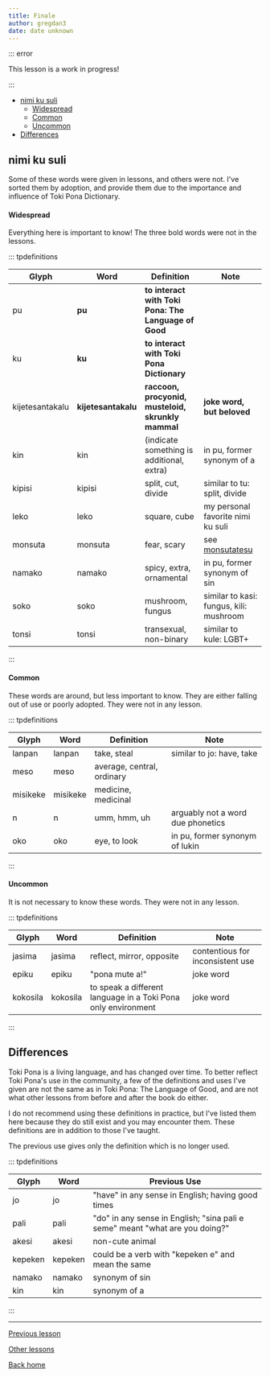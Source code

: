 ```yaml
---
title: Finale
author: gregdan3
date: date unknown
---
```


::: error

This lesson is a work in progress!

:::

<!-- toc -->

- [nimi ku suli](#nimi-ku-suli)
  - [Widespread](#widespread)
  - [Common](#common)
  - [Uncommon](#uncommon)
- [Differences](#differences)

<!-- tocstop -->

## nimi ku suli

Some of these words were given in lessons, and others were not. I've sorted them by adoption, and provide them due to the importance and influence of Toki Pona Dictionary.

#### Widespread

Everything here is important to know! The three bold words were not in the lessons.

::: tpdefinitions

| Glyph           | Word                | Definition                                           | Note                                    |
| --------------- | ------------------- | ---------------------------------------------------- | --------------------------------------- |
| pu              | **pu**              | **to interact with Toki Pona: The Language of Good** |                                         |
| ku              | **ku**              | **to interact with Toki Pona Dictionary**            |                                         |
| kijetesantakalu | **kijetesantakalu** | **raccoon, procyonid, musteloid, skrunkly mammal**   | **joke word, but beloved**              |
| kin             | kin                 | (indicate something is additional, extra)            | in pu, former synonym of a              |
| kipisi          | kipisi              | split, cut, divide                                   | similar to tu: split, divide            |
| leko            | leko                | square, cube                                         | my personal favorite nimi ku suli       |
| monsuta         | monsuta             | fear, scary                                          | see [monsutatesu](./monsutatesu.html)   |
| namako          | namako              | spicy, extra, ornamental                             | in pu, former synonym of sin            |
| soko            | soko                | mushroom, fungus                                     | similar to kasi: fungus, kili: mushroom |
| tonsi           | tonsi               | transexual, non-binary                               | similar to kule: LGBT+                  |

:::

#### Common

These words are around, but less important to know. They are either falling out of use or poorly adopted. They were not in any lesson.

::: tpdefinitions

| Glyph    | Word     | Definition                 | Note                              |
| -------- | -------- | -------------------------- | --------------------------------- |
| lanpan   | lanpan   | take, steal                | similar to jo: have, take         |
| meso     | meso     | average, central, ordinary |                                   |
| misikeke | misikeke | medicine, medicinal        |                                   |
| n        | n        | umm, hmm, uh               | arguably not a word due phonetics |
| oko      | oko      | eye, to look               | in pu, former synonym of lukin    |

:::

#### Uncommon

It is not necessary to know these words. They were not in any lesson.

::: tpdefinitions

| Glyph    | Word     | Definition                                                    | Note                             |
| -------- | -------- | ------------------------------------------------------------- | -------------------------------- |
| jasima   | jasima   | reflect, mirror, opposite                                     | contentious for inconsistent use |
| epiku    | epiku    | "pona mute a!"                                                | joke word                        |
| kokosila | kokosila | to speak a different language in a Toki Pona only environment | joke word                        |

:::

## Differences

Toki Pona is a living language, and has changed over time. To better reflect Toki Pona's use in the community, a few of the definitions and uses I've given are not the same as in Toki Pona: The Language of Good, and are not what other lessons from before and after the book do either.

I do not recommend using these definitions in practice, but I've listed them here because they do still exist and you may encounter them. These definitions are in addition to those I've taught.

The previous use gives only the definition which is no longer used.

::: tpdefinitions

| Glyph   | Word    | Previous Use                                                                 |
| ------- | ------- | ---------------------------------------------------------------------------- |
| jo      | jo      | "have" in any sense in English; having good times                            |
| pali    | pali    | "do" in any sense in English; "sina pali e seme" meant "what are you doing?" |
| akesi   | akesi   | non-cute animal                                                              |
| kepeken | kepeken | could be a verb with "kepeken e" and mean the same                           |
| namako  | namako  | synonym of sin                                                               |
| kin     | kin     | synonym of a                                                                 |

:::

---

[Previous lesson](./pini.html)

[Other lessons](/toki-pona/#namako)

[Back home](/toki-pona/)
